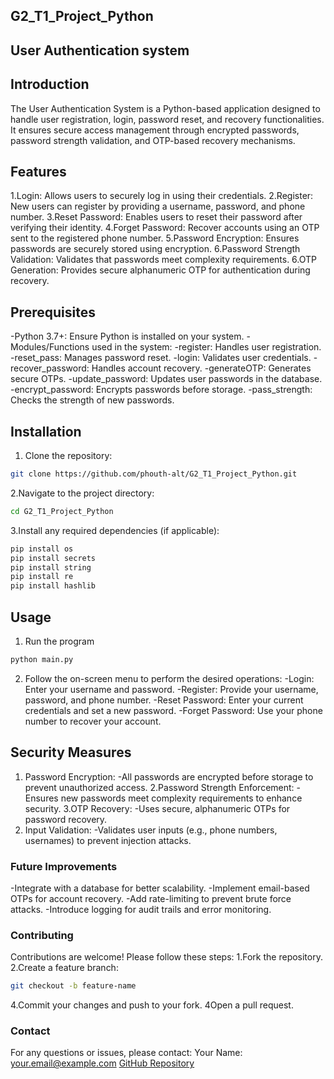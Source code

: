 ## G2_T1_Project_Python
## User Authentication system
## Introduction
The User Authentication System is a Python-based application designed to handle user registration, login, password reset, and recovery functionalities. It ensures secure access management through encrypted passwords, password strength validation, and OTP-based recovery mechanisms.

## Features
1.Login: Allows users to securely log in using their credentials.
2.Register: New users can register by providing a username, password, and phone number.
3.Reset Password: Enables users to reset their password after verifying their identity.
4.Forget Password: Recover accounts using an OTP sent to the registered phone number.
5.Password Encryption: Ensures passwords are securely stored using encryption.
6.Password Strength Validation: Validates that passwords meet complexity requirements.
6.OTP Generation: Provides secure alphanumeric OTP for authentication during recovery.

## Prerequisites
-Python 3.7+: Ensure Python is installed on your system.
-Modules/Functions used in the system:
    -register: Handles user registration.
    -reset_pass: Manages password reset.
    -login: Validates user credentials.
    -recover_password: Handles account recovery.
    -generateOTP: Generates secure OTPs.
    -update_password: Updates user passwords in the database.
    -encrypt_password: Encrypts passwords before storage.
    -pass_strength: Checks the strength of new passwords.

## Installation 
1. Clone the repository:
```bash
git clone https://github.com/phouth-alt/G2_T1_Project_Python.git
```
2.Navigate to the project directory:
```bash
cd G2_T1_Project_Python
```
3.Install any required dependencies (if applicable):
```bash
pip install os
pip install secrets
pip install string
pip install re
pip install hashlib
```

## Usage
1. Run the program
```bash
python main.py
```
2. Follow the on-screen menu to perform the desired operations:
-Login: Enter your username and password.
-Register: Provide your username, password, and phone number.
-Reset Password: Enter your current credentials and set a new password.
-Forget Password: Use your phone number to recover your account.

## Security Measures

1. Password Encryption:
-All passwords are encrypted before storage to prevent unauthorized access.
2.Password Strength Enforcement:
-Ensures new passwords meet complexity requirements to enhance security.
3.OTP Recovery:
-Uses secure, alphanumeric OTPs for password recovery.
4. Input Validation:
-Validates user inputs (e.g., phone numbers, usernames) to prevent injection attacks.

### Future Improvements
-Integrate with a database for better scalability.
-Implement email-based OTPs for account recovery.
-Add rate-limiting to prevent brute force attacks.
-Introduce logging for audit trails and error monitoring.

### Contributing
Contributions are welcome! Please follow these steps:
1.Fork the repository.
2.Create a feature branch:
```bash
git checkout -b feature-name
```
4.Commit your changes and push to your fork.
4Open a pull request.

### Contact
For any questions or issues, please contact:
Your Name: your.email@example.com
[GitHub Repository](https://github.com/phouth-alt/G2_T1_Project_Python.git)